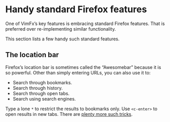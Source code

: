 <!--
This is part of the VimFx documentation.
Copyright Simon Lydell 2015.
See the file README.md for copying conditions.
-->

# Handy standard Firefox features

One of VimFx’s key features is embracing standard Firefox features. That is
preferred over re-implementing similar functionality.

This section lists a few handy such standard features.


## The location bar

Firefox’s location bar is sometimes called the “Awesomebar” because it is so
powerful. Other than simply entering URLs, you can also use it to:

- Search through bookmarks.
- Search through history.
- Search through open tabs.
- Search using search engines.

Type a lone `*` to restrict the results to bookmarks only. Use `<c-enter>` to
open results in new tabs. There are [plenty more such tricks][location-bar].

[location-bar]: http://kb.mozillazine.org/Location_Bar_search
